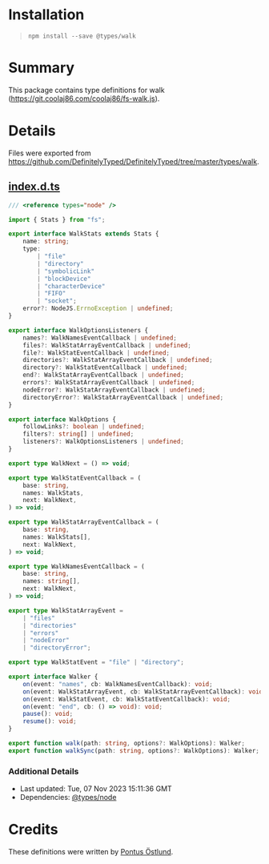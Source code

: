 # Installation
> `npm install --save @types/walk`

# Summary
This package contains type definitions for walk (https://git.coolaj86.com/coolaj86/fs-walk.js).

# Details
Files were exported from https://github.com/DefinitelyTyped/DefinitelyTyped/tree/master/types/walk.
## [index.d.ts](https://github.com/DefinitelyTyped/DefinitelyTyped/tree/master/types/walk/index.d.ts)
````ts
/// <reference types="node" />

import { Stats } from "fs";

export interface WalkStats extends Stats {
    name: string;
    type:
        | "file"
        | "directory"
        | "symbolicLink"
        | "blockDevice"
        | "characterDevice"
        | "FIFO"
        | "socket";
    error?: NodeJS.ErrnoException | undefined;
}

export interface WalkOptionsListeners {
    names?: WalkNamesEventCallback | undefined;
    files?: WalkStatArrayEventCallback | undefined;
    file?: WalkStatEventCallback | undefined;
    directories?: WalkStatArrayEventCallback | undefined;
    directory?: WalkStatEventCallback | undefined;
    end?: WalkStatArrayEventCallback | undefined;
    errors?: WalkStatArrayEventCallback | undefined;
    nodeError?: WalkStatArrayEventCallback | undefined;
    directoryError?: WalkStatArrayEventCallback | undefined;
}

export interface WalkOptions {
    followLinks?: boolean | undefined;
    filters?: string[] | undefined;
    listeners?: WalkOptionsListeners | undefined;
}

export type WalkNext = () => void;

export type WalkStatEventCallback = (
    base: string,
    names: WalkStats,
    next: WalkNext,
) => void;

export type WalkStatArrayEventCallback = (
    base: string,
    names: WalkStats[],
    next: WalkNext,
) => void;

export type WalkNamesEventCallback = (
    base: string,
    names: string[],
    next: WalkNext,
) => void;

export type WalkStatArrayEvent =
    | "files"
    | "directories"
    | "errors"
    | "nodeError"
    | "directoryError";

export type WalkStatEvent = "file" | "directory";

export interface Walker {
    on(event: "names", cb: WalkNamesEventCallback): void;
    on(event: WalkStatArrayEvent, cb: WalkStatArrayEventCallback): void;
    on(event: WalkStatEvent, cb: WalkStatEventCallback): void;
    on(event: "end", cb: () => void): void;
    pause(): void;
    resume(): void;
}

export function walk(path: string, options?: WalkOptions): Walker;
export function walkSync(path: string, options?: WalkOptions): Walker;

````

### Additional Details
 * Last updated: Tue, 07 Nov 2023 15:11:36 GMT
 * Dependencies: [@types/node](https://npmjs.com/package/@types/node)

# Credits
These definitions were written by [Pontus Östlund](https://github.com/poppa).
